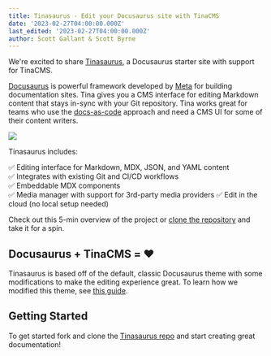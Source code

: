 ```yaml
---
title: Tinasaurus - Edit your Docusaurus site with TinaCMS
date: '2023-02-27T04:00:00.000Z'
last_edited: '2023-02-27T04:00:00.000Z'
author: Scott Gallant & Scott Byrne
---
```


We're excited to share [Tinasaurus](https://github.com/tinacms/tinasaurus ""), a Docusaurus starter site with support for TinaCMS.

[Docusaurus](https://docusaurus.io/ "") is powerful framework developed by [Meta](https://opensource.fb.com/ "") for building documentation sites.  Tina gives you a CMS interface for editing Markdown content that stays in-sync with your Git repository. Tina works great for teams who use the [docs-as-code](https://www.writethedocs.org/guide/docs-as-code/ "") approach and need a CMS UI for some of their content writers.

![](https://res.cloudinary.com/forestry-demo/image/upload/v1677522334/tina-io/blog/tinacms-docusaurus-markdown-editing.gif "")

Tinasaurus includes:

✅ Editing interface for Markdown, MDX, JSON, and YAML content\
✅ Integrates with existing Git and CI/CD workflows\
✅ Embeddable MDX components  \
✅ Media manager with support for 3rd-party media providers
✅ Edit in the cloud (no local setup needed)

Check out this 5-min overview of the project or [clone the repository](https://github.com/tinacms/tinasaurus "") and take it for a spin.

<Youtube embedSrc="https://www.youtube.com/embed/2bHBwM54UB8" />

## Docusaurus + TinaCMS = ❤️

Tinasaurus is based off of the default, classic Docusaurus theme with some modifications to make the editing experience great. To learn how we modified this theme, see [this guide](https://tina.io/guides/tinacms/docusaurus/guide/ "").

## Getting Started

To get started fork and clone the [Tinasaurus repo](https://github.com/tinacms/tinasaurus) and start creating great documentation!
